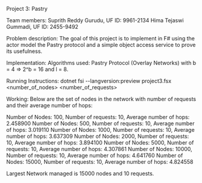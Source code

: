 ﻿Project 3: Pastry


Team members:
Suprith Reddy Gurudu, UF ID: 9961-2134
Hima Tejaswi Gummadi, UF ID: 2455-9492

Problem description:
The goal of this project is to implement in F# using the actor model the Pastry protocol and a simple object access service to prove its usefulness. 

Implementation:
Algorithms used: Pastry Protocol (Overlay Networks) with b = 4 => 2^b = 16 and l = 8.

Running Instructions:
dotnet fsi --langversion:preview project3.fsx <number_of_nodes> <number_of_requests>

Working: 
Below are the set of nodes in the network with number of requests and their average number of hops:

Number of Nodes: 100, Number of requests: 10, Average number of hops: 2.458900
Number of Nodes: 500, Number of requests: 10, Average number of hops: 3.019110
Number of Nodes: 1000, Number of requests: 10, Average number of hops: 3.637309
Number of Nodes: 2000, Number of requests: 10, Average number of hops: 3.894100
Number of Nodes: 5000, Number of requests: 10, Average number of hops: 4.307861
Number of Nodes: 10000, Number of requests: 10, Average number of hops: 4.641760
Number of Nodes: 15000, Number of requests: 10, Average number of hops: 4.824558

Largest Network managed is 15000 nodes and 10 requests.


